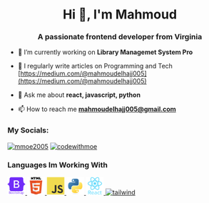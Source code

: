 <h1 align="center">Hi 👋, I'm Mahmoud</h1>
<h3 align="center">A passionate frontend developer from Virginia</h3>

- 🔭 I’m currently working on **Library Managemet System Pro**

- 📝 I regularly write articles on Programming and Tech [https://medium.com/@mahmoudelhajj005](https://medium.com/@mahmoudelhajj005)

- 💬 Ask me about **react, javascript, python**

- 📫 How to reach me **mahmoudelhajj005@gmail.com**

<h3 align="left">My Socials:</h3>
<p align="left">
<a href="https://instagram.com/mmoe2005" target="blank"><img align="center" src="https://raw.githubusercontent.com/rahuldkjain/github-profile-readme-generator/master/src/images/icons/Social/instagram.svg" alt="mmoe2005" height="30" width="40" /></a> <a href="https://www.tiktok.com/@codewithmoe" target="blank">
  <img align="center" src="https://raw.githubusercontent.com/rahuldkjain/github-profile-readme-generator/master/src/images/icons/Social/tiktok.svg" alt="codewithmoe" height="30" width="40" />
</a>

</p>

<h3 align="left">Languages Im Working With </h3>
<p align="left"> <a href="https://getbootstrap.com" target="_blank" rel="noreferrer"> <img src="https://raw.githubusercontent.com/devicons/devicon/master/icons/bootstrap/bootstrap-plain-wordmark.svg" alt="bootstrap" width="40" height="40"/> </a> <a href="https://www.w3.org/html/" target="_blank" rel="noreferrer"> <img src="https://raw.githubusercontent.com/devicons/devicon/master/icons/html5/html5-original-wordmark.svg" alt="html5" width="40" height="40"/> </a> <a href="https://developer.mozilla.org/en-US/docs/Web/JavaScript" target="_blank" rel="noreferrer"> <img src="https://raw.githubusercontent.com/devicons/devicon/master/icons/javascript/javascript-original.svg" alt="javascript" width="40" height="40"/> </a> <a href="https://www.python.org" target="_blank" rel="noreferrer"> <img src="https://raw.githubusercontent.com/devicons/devicon/master/icons/python/python-original.svg" alt="python" width="40" height="40"/> </a> <a href="https://reactjs.org/" target="_blank" rel="noreferrer"> <img src="https://raw.githubusercontent.com/devicons/devicon/master/icons/react/react-original-wordmark.svg" alt="react" width="40" height="40"/> </a> <a href="https://tailwindcss.com/" target="_blank" rel="noreferrer"> <img src="https://www.vectorlogo.zone/logos/tailwindcss/tailwindcss-icon.svg" alt="tailwind" width="40" height="40"/> </a> </p>
